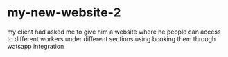 # my-new-website-2
my client had asked me to give him a website where he people can access to different workers under different sections using booking them through watsapp integration
